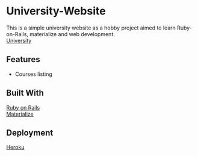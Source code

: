 # University-Website
This is a simple university website as a hobby project aimed to learn Ruby-on-Rails, materialize and web development.\
[University](https://university-app-ahmed.herokuapp.com/)


## Features
* Courses listing

## Built With
[Ruby on Rails](https://rubyonrails.org/)\
[Materialize](https://materializecss.com/)

## Deployment
[Heroku](https://heroku.com/)

